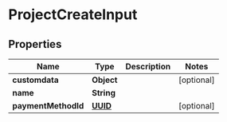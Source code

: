 
# ProjectCreateInput

## Properties
Name | Type | Description | Notes
------------ | ------------- | ------------- | -------------
**customdata** | **Object** |  |  [optional]
**name** | **String** |  | 
**paymentMethodId** | [**UUID**](UUID.md) |  |  [optional]



